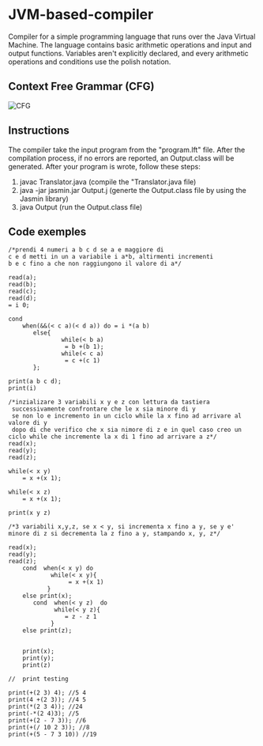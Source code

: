 # JVM-based-compiler
Compiler for a simple programming language that runs over the Java Virtual Machine.
The language contains basic arithmetic operations and input and output functions. Variables aren't explicitly declared, and every arithmetic operations and conditions use the polish notation.

## Context Free Grammar (CFG)
![CFG](https://user-images.githubusercontent.com/40024835/174915959-c2fb8ead-456f-4c2f-a5c4-b92c9dd64df6.png)

## Instructions
The compiler take the input program from the "program.lft" file. After the compilation process, if no errors are reported, an Output.class will be generated.
After your program is wrote, follow these steps:
1) javac Translator.java (compile the "Translator.java file)
2) java -jar jasmin.jar Output.j (generte the Output.class file by using the Jasmin library)
3)  java Output (run the Output.class file)

## Code exemples

```
/*prendi 4 numeri a b c d se a e maggiore di 
c e d metti in un a variabile i a*b, altirmenti incrementi 
b e c fino a che non raggiungono il valore di a*/

read(a);
read(b);
read(c);
read(d);
= i 0;

cond 
    when(&&(< c a)(< d a)) do = i *(a b)
       else{    
               while(< b a)
                = b +(b 1);
               while(< c a)
                = c +(c 1)
       };
    
print(a b c d);
print(i)
```

```
/*inzializare 3 variabili x y e z con lettura da tastiera
 successivamente confrontare che le x sia minore di y
 se non lo e incremento in un ciclo while la x fino ad arrivare al valore di y 
 dopo di che verifico che x sia nimore di z e in quel caso creo un ciclo while che incremente la x di 1 fino ad arrivare a z*/
read(x);
read(y);
read(z);

while(< x y)
    = x +(x 1);

while(< x z)
    = x +(x 1);

print(x y z)
```

```
/*3 variabili x,y,z, se x < y, si incrementa x fino a y, se y e' minore di z si decrementa la z fino a y, stampando x, y, z*/

read(x);
read(y);
read(z);
    cond  when(< x y) do
            while(< x y){
                 = x +(x 1)
           }
    else print(x);
       cond  when(< y z)  do
             while(< y z){
                = z - z 1
            }
    else print(z);


    print(x);
    print(y);
    print(z)
```


```
//  print testing

print(+(2 3) 4); //5 4
print(4 +(2 3)); //4 5
print(*(2 3 4)); //24
print(-*(2 4)3); //5
print(+(2 - 7 3)); //6
print(+(/ 10 2 3)); //8
print(+(5 - 7 3 10)) //19
```
